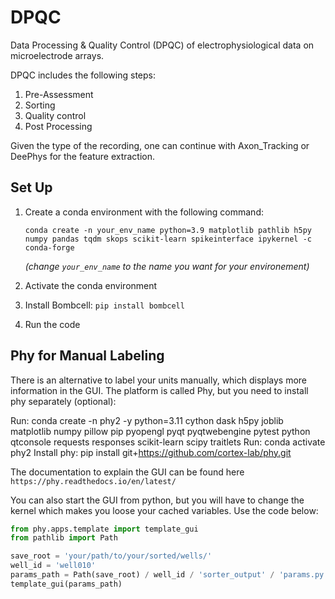 # DPQC
Data Processing &amp; Quality Control (DPQC) of electrophysiological data on microelectrode arrays.

DPQC includes the following steps:

1. Pre-Assessment
2. Sorting
3. Quality control
4. Post Processing

Given the type of the recording, one can continue with Axon_Tracking or DeePhys for the feature extraction.



## Set Up
1. Create a conda environment with the following command:

   `conda create -n your_env_name python=3.9 matplotlib pathlib h5py numpy pandas tqdm skops scikit-learn spikeinterface ipykernel -c conda-forge`

   _(change `your_env_name` to the name you want for your environement)_

2. Activate the conda environment
3. Install Bombcell: `pip install bombcell`
4. Run the code



## Phy for Manual Labeling
There is an alternative to label your units manually, which displays more information in the GUI. The platform is called Phy, but you need to install phy separately (optional):

Run: conda create -n phy2 -y python=3.11 cython dask h5py joblib matplotlib numpy pillow pip pyopengl pyqt pyqtwebengine pytest python qtconsole requests responses scikit-learn scipy traitlets
Run: conda activate phy2
Install phy: pip install git+https://github.com/cortex-lab/phy.git

The documentation to explain the GUI can be found here `https://phy.readthedocs.io/en/latest/`


You can also start the GUI from python, but you will have to change the kernel which makes you loose your cached variables. Use the code below:

```python
from phy.apps.template import template_gui
from pathlib import Path

save_root = 'your/path/to/your/sorted/wells/'
well_id = 'well010'
params_path = Path(save_root) / well_id / 'sorter_output' / 'params.py'
template_gui(params_path)
```
